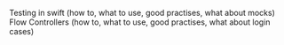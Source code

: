 Testing in swift (how to, what to use, good practises, what about mocks)
Flow Controllers (how to, what to use, good practises, what about login cases)
